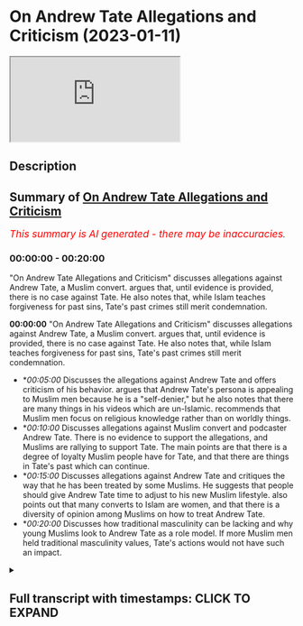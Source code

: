 # On Andrew Tate Allegations and Criticism (2023-01-11)

<iframe loading='lazy' src='https://www.youtube.com/embed/4i7BppErIMk'></iframe>

## Description



## Summary of [On Andrew Tate Allegations and Criticism](https://www.youtube.com/watch?v=4i7BppErIMk)


*<span style="color:red; font-size:125%">This summary is AI generated - there may be inaccuracies</span>. [](/)*

### <a onclick="modifyYTiframeseektime('0')">00:00:00</a> - <a onclick="modifyYTiframeseektime('1200')">00:20:00</a>

 "On Andrew Tate Allegations and Criticism" discusses allegations against Andrew Tate, a Muslim convert. argues that, until evidence is provided, there is no case against Tate. He also notes that, while Islam teaches forgiveness for past sins, Tate's past crimes still merit condemnation.

**<a onclick="modifyYTiframeseektime('0')">00:00:00</a>**  "On Andrew Tate Allegations and Criticism" discusses allegations against Andrew Tate, a Muslim convert. argues that, until evidence is provided, there is no case against Tate. He also notes that, while Islam teaches forgiveness for past sins, Tate's past crimes still merit condemnation.
* **<a onclick="modifyYTiframeseektime('300')">00:05:00</a>* Discusses the allegations against Andrew Tate and offers criticism of his behavior. argues that Andrew Tate's persona is appealing to Muslim men because he is a "self-denier," but he also notes that there are many things in his videos which are un-Islamic. recommends that Muslim men focus on religious knowledge rather than on worldly things.
* **<a onclick="modifyYTiframeseektime('600')">00:10:00</a>* Discusses allegations against Muslim convert and podcaster Andrew Tate. There is no evidence to support the allegations, and Muslims are rallying to support Tate. The main points are that there is a degree of loyalty Muslim people have for Tate, and that there are things in Tate's past which can continue.
* **<a onclick="modifyYTiframeseektime('900')">00:15:00</a>* Discusses allegations against Andrew Tate and critiques the way that he has been treated by some Muslims. He suggests that people should give Andrew Tate time to adjust to his new Muslim lifestyle. also points out that many converts to Islam are women, and that there is a diversity of opinion among Muslims on how to treat Andrew Tate.
* **<a onclick="modifyYTiframeseektime('1200')">00:20:00</a>* Discusses how traditional masculinity can be lacking and why young Muslims look to Andrew Tate as a role model. If more Muslim men held traditional masculinity values, Tate's actions would not have such an impact.

<details><summary><h2>Full transcript with timestamps: CLICK TO EXPAND</h2></summary>

<a onclick="modifyYTiframeseektime('1')">0:00:01</a> how are you guys doing I've actually  
<a onclick="modifyYTiframeseektime('4')">0:00:04</a> broken down  
<a onclick="modifyYTiframeseektime('5')">0:00:05</a> yes I've broken down and the technicians  
<a onclick="modifyYTiframeseektime('9')">0:00:09</a> are coming to fix this car but in the  
<a onclick="modifyYTiframeseektime('12')">0:00:12</a> meantime I'm gonna be speaking to you  
<a onclick="modifyYTiframeseektime('14')">0:00:14</a> guys about something very important an  
<a onclick="modifyYTiframeseektime('16')">0:00:16</a> allegation which is a very serious  
<a onclick="modifyYTiframeseektime('17')">0:00:17</a> allegation  
<a onclick="modifyYTiframeseektime('19')">0:00:19</a> and subsequent I don't know if it's  
<a onclick="modifyYTiframeseektime('21')">0:00:21</a> imprisonment I should call it or what  
<a onclick="modifyYTiframeseektime('24')">0:00:24</a> term I should use of Andrew Taylor  
<a onclick="modifyYTiframeseektime('26')">0:00:26</a> brother who obviously I've just done a  
<a onclick="modifyYTiframeseektime('28')">0:00:28</a> podcast with now the reason why I didn't  
<a onclick="modifyYTiframeseektime('30')">0:00:30</a> make a video in the first instance is  
<a onclick="modifyYTiframeseektime('32')">0:00:32</a> simply because the situation was ongoing  
<a onclick="modifyYTiframeseektime('34')">0:00:34</a> and sometimes when you make a public  
<a onclick="modifyYTiframeseektime('36')">0:00:36</a> statement in the first couple of weeks  
<a onclick="modifyYTiframeseektime('39')">0:00:39</a> even of an ongoing case it can compound  
<a onclick="modifyYTiframeseektime('43')">0:00:43</a> a problem  
<a onclick="modifyYTiframeseektime('45')">0:00:45</a> but the first thing I want to say is  
<a onclick="modifyYTiframeseektime('46')">0:00:46</a> that it's very clear that from our  
<a onclick="modifyYTiframeseektime('49')">0:00:49</a> perspective not just us Muslims but most  
<a onclick="modifyYTiframeseektime('52')">0:00:52</a> people in the world operate with what is  
<a onclick="modifyYTiframeseektime('55')">0:00:55</a> referred to as natural Justice that  
<a onclick="modifyYTiframeseektime('57')">0:00:57</a> someone is innocent until proven guilty  
<a onclick="modifyYTiframeseektime('59')">0:00:59</a> the problem told us a world which would  
<a onclick="modifyYTiframeseektime('62')">0:01:02</a> be if you don't operate on this very  
<a onclick="modifyYTiframeseektime('65')">0:01:05</a> Paradigm which is that everyone will  
<a onclick="modifyYTiframeseektime('66')">0:01:06</a> just claim the rights of everybody else  
<a onclick="modifyYTiframeseektime('68')">0:01:08</a> somebody would claim the wealth of  
<a onclick="modifyYTiframeseektime('70')">0:01:10</a> another someone will claim the lives of  
<a onclick="modifyYTiframeseektime('72')">0:01:12</a> another  
<a onclick="modifyYTiframeseektime('73')">0:01:13</a> he says  
<a onclick="modifyYTiframeseektime('77')">0:01:17</a> uh that the burden of proof is upon the  
<a onclick="modifyYTiframeseektime('80')">0:01:20</a> one that is making the claim so we just  
<a onclick="modifyYTiframeseektime('82')">0:01:22</a> simply ask if there's any situation  
<a onclick="modifyYTiframeseektime('85')">0:01:25</a> which is being alleged just like with  
<a onclick="modifyYTiframeseektime('88')">0:01:28</a> every other human being on the face of  
<a onclick="modifyYTiframeseektime('90')">0:01:30</a> the Earth we would like to see the  
<a onclick="modifyYTiframeseektime('92')">0:01:32</a> evidence this is something the Quran  
<a onclick="modifyYTiframeseektime('94')">0:01:34</a> repeatedly asked  
<a onclick="modifyYTiframeseektime('96')">0:01:36</a> bring your evidences if you're truthful  
<a onclick="modifyYTiframeseektime('99')">0:01:39</a> now the evidences have not really been  
<a onclick="modifyYTiframeseektime('103')">0:01:43</a> provided for such a serious and  
<a onclick="modifyYTiframeseektime('105')">0:01:45</a> egregious crime of human trafficking  
<a onclick="modifyYTiframeseektime('108')">0:01:48</a> it's a very serious crime and we we  
<a onclick="modifyYTiframeseektime('111')">0:01:51</a> stand in a wholehearted opposition to  
<a onclick="modifyYTiframeseektime('114')">0:01:54</a> such a thing and this must be clear  
<a onclick="modifyYTiframeseektime('116')">0:01:56</a> human trafficking is a modern form of  
<a onclick="modifyYTiframeseektime('120')">0:02:00</a> slavery in fact there's something called  
<a onclick="modifyYTiframeseektime('122')">0:02:02</a> the slavery Act the slavery Act of the  
<a onclick="modifyYTiframeseektime('124')">0:02:04</a> United Kingdom which attempts to track  
<a onclick="modifyYTiframeseektime('127')">0:02:07</a> or to document the amount of human  
<a onclick="modifyYTiframeseektime('129')">0:02:09</a> trafficking that's happening  
<a onclick="modifyYTiframeseektime('131')">0:02:11</a> and I I made a video some years ago and  
<a onclick="modifyYTiframeseektime('134')">0:02:14</a> don't ask me why or how or when  
<a onclick="modifyYTiframeseektime('137')">0:02:17</a> maybe when it's fine some years ago I  
<a onclick="modifyYTiframeseektime('138')">0:02:18</a> just mentioned but in Holland the red  
<a onclick="modifyYTiframeseektime('141')">0:02:21</a> light district or not inside the red  
<a onclick="modifyYTiframeseektime('142')">0:02:22</a> light district but it's around  
<a onclick="modifyYTiframeseektime('144')">0:02:24</a> peripheral areas  
<a onclick="modifyYTiframeseektime('145')">0:02:25</a> and basically a lot of the the argument  
<a onclick="modifyYTiframeseektime('149')">0:02:29</a> I was putting forward to people as to  
<a onclick="modifyYTiframeseektime('150')">0:02:30</a> why this is immoral even on the liberal  
<a onclick="modifyYTiframeseektime('152')">0:02:32</a> paradigm part of it was because of the  
<a onclick="modifyYTiframeseektime('156')">0:02:36</a> abuse it facilitates for a lot of women  
<a onclick="modifyYTiframeseektime('159')">0:02:39</a> human trafficking is an abusive  
<a onclick="modifyYTiframeseektime('162')">0:02:42</a> situation a horrible one it's completely  
<a onclick="modifyYTiframeseektime('165')">0:02:45</a> unislamic but of course if someone's  
<a onclick="modifyYTiframeseektime('167')">0:02:47</a> going to be accused of something like  
<a onclick="modifyYTiframeseektime('169')">0:02:49</a> that my question is please provide the  
<a onclick="modifyYTiframeseektime('172')">0:02:52</a> evidence or my statement is that  
<a onclick="modifyYTiframeseektime('175')">0:02:55</a> if there is no evidence there is no case  
<a onclick="modifyYTiframeseektime('178')">0:02:58</a> having said that I'll be honest with you  
<a onclick="modifyYTiframeseektime('180')">0:03:00</a> we as Muslims from a theological  
<a onclick="modifyYTiframeseektime('182')">0:03:02</a> perspective believe that if someone  
<a onclick="modifyYTiframeseektime('184')">0:03:04</a> becomes a Muslim that whatever they've  
<a onclick="modifyYTiframeseektime('186')">0:03:06</a> done in the past whether it is murder or  
<a onclick="modifyYTiframeseektime('188')">0:03:08</a> shook which we believe is a higher form  
<a onclick="modifyYTiframeseektime('190')">0:03:10</a> of  
<a onclick="modifyYTiframeseektime('191')">0:03:11</a> uh moral  
<a onclick="modifyYTiframeseektime('193')">0:03:13</a> uh decadence or moral aberration  
<a onclick="modifyYTiframeseektime('197')">0:03:17</a> Is Forgiven anyway now I'm not saying  
<a onclick="modifyYTiframeseektime('199')">0:03:19</a> that therefore he's absorbed from  
<a onclick="modifyYTiframeseektime('201')">0:03:21</a> anything or therefore people or victims  
<a onclick="modifyYTiframeseektime('203')">0:03:23</a> potential victims or anything like that  
<a onclick="modifyYTiframeseektime('206')">0:03:26</a> that we're going to minimize pain of any  
<a onclick="modifyYTiframeseektime('209')">0:03:29</a> no because that's another issue in fact  
<a onclick="modifyYTiframeseektime('211')">0:03:31</a> Islam says although you come into Islam  
<a onclick="modifyYTiframeseektime('215')">0:03:35</a> uh it's not a get out of jail free card  
<a onclick="modifyYTiframeseektime('218')">0:03:38</a> from for example if you had taken from  
<a onclick="modifyYTiframeseektime('221')">0:03:41</a> the rights of the creation now we're not  
<a onclick="modifyYTiframeseektime('225')">0:03:45</a> saying that he has or hasn't the life  
<a onclick="modifyYTiframeseektime('227')">0:03:47</a> that he was obviously living before was  
<a onclick="modifyYTiframeseektime('229')">0:03:49</a> an unislamic Life by his own admission  
<a onclick="modifyYTiframeseektime('232')">0:03:52</a> he referred to himself as an atheist in  
<a onclick="modifyYTiframeseektime('234')">0:03:54</a> the past we've seen this and also the  
<a onclick="modifyYTiframeseektime('237')">0:03:57</a> fact he he said with his own words  
<a onclick="modifyYTiframeseektime('239')">0:03:59</a> Andrew takes him that he was living a  
<a onclick="modifyYTiframeseektime('241')">0:04:01</a> semi-headedness uh hedonistic lifestyle  
<a onclick="modifyYTiframeseektime('244')">0:04:04</a> so obviously all of that stuff is on  
<a onclick="modifyYTiframeseektime('247')">0:04:07</a> Islamic  
<a onclick="modifyYTiframeseektime('249')">0:04:09</a> um it's it's his biggest belief  
<a onclick="modifyYTiframeseektime('251')">0:04:11</a> sometimes that we have to kind of  
<a onclick="modifyYTiframeseektime('252')">0:04:12</a> mention that now there are some things  
<a onclick="modifyYTiframeseektime('254')">0:04:14</a> words of disbelief and so on that have  
<a onclick="modifyYTiframeseektime('256')">0:04:16</a> come out after his  
<a onclick="modifyYTiframeseektime('258')">0:04:18</a> um you know  
<a onclick="modifyYTiframeseektime('259')">0:04:19</a> uh conversion after the podcast that  
<a onclick="modifyYTiframeseektime('261')">0:04:21</a> we've done so people think that so I've  
<a onclick="modifyYTiframeseektime('263')">0:04:23</a> asked him about that and he said that  
<a onclick="modifyYTiframeseektime('264')">0:04:24</a> those things have asked them personally  
<a onclick="modifyYTiframeseektime('266')">0:04:26</a> were recorded before and then released  
<a onclick="modifyYTiframeseektime('268')">0:04:28</a> afterwards now the despite  
<a onclick="modifyYTiframeseektime('270')">0:04:30</a> notwithstanding these points there are  
<a onclick="modifyYTiframeseektime('272')">0:04:32</a> some things which are still problematic  
<a onclick="modifyYTiframeseektime('274')">0:04:34</a> which have been coming out of as Twitter  
<a onclick="modifyYTiframeseektime('275')">0:04:35</a> feeds and stuff like that  
<a onclick="modifyYTiframeseektime('277')">0:04:37</a> but there is something called in Islam  
<a onclick="modifyYTiframeseektime('280')">0:04:40</a> which is that the excuse of ignorance  
<a onclick="modifyYTiframeseektime('281')">0:04:41</a> someone has just come into Islam you  
<a onclick="modifyYTiframeseektime('283')">0:04:43</a> have to excuse some of their even some  
<a onclick="modifyYTiframeseektime('286')">0:04:46</a> words of koffer or disbelief or whatever  
<a onclick="modifyYTiframeseektime('289')">0:04:49</a> because they are new to their fresh the  
<a onclick="modifyYTiframeseektime('292')">0:04:52</a> religion of Islam is just reading he was  
<a onclick="modifyYTiframeseektime('296')">0:04:56</a> going into the prison and just reading  
<a onclick="modifyYTiframeseektime('298')">0:04:58</a> the translation of the Quran or  
<a onclick="modifyYTiframeseektime('300')">0:05:00</a> something like that so just give the man  
<a onclick="modifyYTiframeseektime('302')">0:05:02</a> some uh time well I would say also in  
<a onclick="modifyYTiframeseektime('305')">0:05:05</a> addition to all of this guys is that to  
<a onclick="modifyYTiframeseektime('307')">0:05:07</a> be honest with you  
<a onclick="modifyYTiframeseektime('309')">0:05:09</a> yes uh  
<a onclick="modifyYTiframeseektime('311')">0:05:11</a> there are some things which in my in my  
<a onclick="modifyYTiframeseektime('315')">0:05:15</a> behavior and in Andrew takes Behavior  
<a onclick="modifyYTiframeseektime('317')">0:05:17</a> many other people's behavior  
<a onclick="modifyYTiframeseektime('319')">0:05:19</a> extroverts in general which we can  
<a onclick="modifyYTiframeseektime('322')">0:05:22</a> we can exhibit what can seemingly be  
<a onclick="modifyYTiframeseektime('324')">0:05:24</a> seen or could be yes arrogance I'm gonna  
<a onclick="modifyYTiframeseektime('328')">0:05:28</a> be very clear about that and I don't  
<a onclick="modifyYTiframeseektime('330')">0:05:30</a> absolved for answers you know I don't  
<a onclick="modifyYTiframeseektime('334')">0:05:34</a> absolve myself from this myself and  
<a onclick="modifyYTiframeseektime('336')">0:05:36</a> that's why I feel kind of uncomfortable  
<a onclick="modifyYTiframeseektime('338')">0:05:38</a> making this point because the thing is  
<a onclick="modifyYTiframeseektime('340')">0:05:40</a> some will say well look at it Andrew  
<a onclick="modifyYTiframeseektime('343')">0:05:43</a> Tate I mean why are you  
<a onclick="modifyYTiframeseektime('345')">0:05:45</a> why haven't you addressed the fact that  
<a onclick="modifyYTiframeseektime('348')">0:05:48</a> the man has got a pompous  
<a onclick="modifyYTiframeseektime('351')">0:05:51</a> self-aggrandizing self-congratulating  
<a onclick="modifyYTiframeseektime('353')">0:05:53</a> tone the reason why I don't speak about  
<a onclick="modifyYTiframeseektime('356')">0:05:56</a> humility to people like Andrew Tate is  
<a onclick="modifyYTiframeseektime('358')">0:05:58</a> because I myself need lessons in it you  
<a onclick="modifyYTiframeseektime('361')">0:06:01</a> know the Quran says  
<a onclick="modifyYTiframeseektime('363')">0:06:03</a> why do you say that which you do not do  
<a onclick="modifyYTiframeseektime('367')">0:06:07</a> okay I don't I can't give anybody a  
<a onclick="modifyYTiframeseektime('371')">0:06:11</a> lesson in something I don't have because  
<a onclick="modifyYTiframeseektime('373')">0:06:13</a> something or someone bereft of equality  
<a onclick="modifyYTiframeseektime('376')">0:06:16</a> cannot give it  
<a onclick="modifyYTiframeseektime('378')">0:06:18</a> all I can do or faculty the the famous  
<a onclick="modifyYTiframeseektime('382')">0:06:22</a> Arabic saying all I can do is point  
<a onclick="modifyYTiframeseektime('385')">0:06:25</a> people to some verses and say listen I'm  
<a onclick="modifyYTiframeseektime('387')">0:06:27</a> still I'm still working on this stuff  
<a onclick="modifyYTiframeseektime('388')">0:06:28</a> myself does Andrew Taylor Muhammad other  
<a onclick="modifyYTiframeseektime('391')">0:06:31</a> people exhibit Islamic humility I don't  
<a onclick="modifyYTiframeseektime('395')">0:06:35</a> think so at all and of course that is  
<a onclick="modifyYTiframeseektime('396')">0:06:36</a> something from Muhammad and Andrew Tay  
<a onclick="modifyYTiframeseektime('398')">0:06:38</a> and other exhibitionists extroverted  
<a onclick="modifyYTiframeseektime('401')">0:06:41</a> individuals who if we yeah I mean even  
<a onclick="modifyYTiframeseektime('404')">0:06:44</a> even you could say have narcissistic  
<a onclick="modifyYTiframeseektime('407')">0:06:47</a> traits or of course narcissism is a  
<a onclick="modifyYTiframeseektime('412')">0:06:52</a> problematic notion I was reading a book  
<a onclick="modifyYTiframeseektime('414')">0:06:54</a> recently actually called The Narcissist  
<a onclick="modifyYTiframeseektime('416')">0:06:56</a> test I like the way the author  
<a onclick="modifyYTiframeseektime('420')">0:07:00</a> um describes nothing as a sliding scale  
<a onclick="modifyYTiframeseektime('422')">0:07:02</a> of self-importance I think that was a  
<a onclick="modifyYTiframeseektime('424')">0:07:04</a> good way of putting it and certainly and  
<a onclick="modifyYTiframeseektime('426')">0:07:06</a> and he basically makes the argument that  
<a onclick="modifyYTiframeseektime('427')">0:07:07</a> you can't be completely cause uh the  
<a onclick="modifyYTiframeseektime('430')">0:07:10</a> opposite of a narcissist and echoist he  
<a onclick="modifyYTiframeseektime('432')">0:07:12</a> said if you're an echoist you're going  
<a onclick="modifyYTiframeseektime('433')">0:07:13</a> to be a self-denier so there is a middle  
<a onclick="modifyYTiframeseektime('435')">0:07:15</a> ground once again a virtue to be found  
<a onclick="modifyYTiframeseektime('437')">0:07:17</a> between being a so-called echoist and a  
<a onclick="modifyYTiframeseektime('440')">0:07:20</a> narcissist a happy medium and middle  
<a onclick="modifyYTiframeseektime('443')">0:07:23</a> ground a virtuous middle and that isn't  
<a onclick="modifyYTiframeseektime('447')">0:07:27</a> found in let's say Muhammad hijab or  
<a onclick="modifyYTiframeseektime('449')">0:07:29</a> Andrew and other people and that's not  
<a onclick="modifyYTiframeseektime('451')">0:07:31</a> where you're meant to look for virtue  
<a onclick="modifyYTiframeseektime('453')">0:07:33</a> anyway you're meant to look for virtue  
<a onclick="modifyYTiframeseektime('454')">0:07:34</a> from the prophets we have  
<a onclick="modifyYTiframeseektime('458')">0:07:38</a> 6236 verses of the Quran we have so much  
<a onclick="modifyYTiframeseektime('462')">0:07:42</a> narrations of the Prophet Muhammad  
<a onclick="modifyYTiframeseektime('464')">0:07:44</a> the the character or the museeba or the  
<a onclick="modifyYTiframeseektime('467')">0:07:47</a> Calamity that befalls the Muslim people  
<a onclick="modifyYTiframeseektime('470')">0:07:50</a> today is that because this is a lacking  
<a onclick="modifyYTiframeseektime('473')">0:07:53</a> of I'll be honest with you uh kind of  
<a onclick="modifyYTiframeseektime('476')">0:07:56</a> masculine energy if you want to put it  
<a onclick="modifyYTiframeseektime('479')">0:07:59</a> like that from the religious clergy who  
<a onclick="modifyYTiframeseektime('482')">0:08:02</a> have been  
<a onclick="modifyYTiframeseektime('483')">0:08:03</a> you know I don't I don't want to use any  
<a onclick="modifyYTiframeseektime('486')">0:08:06</a> but who who because there's no actual  
<a onclick="modifyYTiframeseektime('489')">0:08:09</a> defense or defensive Jihad or you're  
<a onclick="modifyYTiframeseektime('491')">0:08:11</a> fighting or conquering or any of these  
<a onclick="modifyYTiframeseektime('493')">0:08:13</a> things or uh going on that men have  
<a onclick="modifyYTiframeseektime('497')">0:08:17</a> reduced in their ability to exhibit  
<a onclick="modifyYTiframeseektime('500')">0:08:20</a> certain characteristics so someone like  
<a onclick="modifyYTiframeseektime('503')">0:08:23</a> Andrew Tate is going to attract young  
<a onclick="modifyYTiframeseektime('506')">0:08:26</a> men that's why he has such a great  
<a onclick="modifyYTiframeseektime('508')">0:08:28</a> following within Muslim men because  
<a onclick="modifyYTiframeseektime('511')">0:08:31</a> unfortunately religious in the religious  
<a onclick="modifyYTiframeseektime('513')">0:08:33</a> clergy and some especially in the  
<a onclick="modifyYTiframeseektime('516')">0:08:36</a> English-speaking World religious people  
<a onclick="modifyYTiframeseektime('518')">0:08:38</a> they don't exhibit that level of uh if  
<a onclick="modifyYTiframeseektime('521')">0:08:41</a> you want to call it that traditional  
<a onclick="modifyYTiframeseektime('523')">0:08:43</a> masculinity or whatever it may be  
<a onclick="modifyYTiframeseektime('525')">0:08:45</a> so he's appealing to them but it doesn't  
<a onclick="modifyYTiframeseektime('527')">0:08:47</a> mean that that's a perfect model of  
<a onclick="modifyYTiframeseektime('530')">0:08:50</a> course it's not it's far from quite  
<a onclick="modifyYTiframeseektime('532')">0:08:52</a> frankly and as I've said there's many  
<a onclick="modifyYTiframeseektime('534')">0:08:54</a> things he said and done videos that he  
<a onclick="modifyYTiframeseektime('536')">0:08:56</a> has which are unislamic to watch and I'm  
<a onclick="modifyYTiframeseektime('538')">0:08:58</a> saying this very clearly to young people  
<a onclick="modifyYTiframeseektime('540')">0:09:00</a> filled with promiscuity filled with  
<a onclick="modifyYTiframeseektime('543')">0:09:03</a> wrong Notions like one wrong notion I  
<a onclick="modifyYTiframeseektime('546')">0:09:06</a> would say and hopefully he has changed  
<a onclick="modifyYTiframeseektime('548')">0:09:08</a> it and if not there's time for him to do  
<a onclick="modifyYTiframeseektime('550')">0:09:10</a> so  
<a onclick="modifyYTiframeseektime('551')">0:09:11</a> is the importance and rotate in the past  
<a onclick="modifyYTiframeseektime('554')">0:09:14</a> has placed on Military capability or the  
<a onclick="modifyYTiframeseektime('557')">0:09:17</a> monetary capability of a man  
<a onclick="modifyYTiframeseektime('560')">0:09:20</a> um in my view this is a misguided notion  
<a onclick="modifyYTiframeseektime('563')">0:09:23</a> because  
<a onclick="modifyYTiframeseektime('564')">0:09:24</a> and I thought this was the RAC guy yeah  
<a onclick="modifyYTiframeseektime('568')">0:09:28</a> because actually  
<a onclick="modifyYTiframeseektime('570')">0:09:30</a> you know uh because actually the Quran  
<a onclick="modifyYTiframeseektime('573')">0:09:33</a> there is clearly states that the people  
<a onclick="modifyYTiframeseektime('575')">0:09:35</a> who are raised and ranked the high value  
<a onclick="modifyYTiframeseektime('577')">0:09:37</a> people if you like both men and women  
<a onclick="modifyYTiframeseektime('579')">0:09:39</a> I'm not saying that to try and be woke  
<a onclick="modifyYTiframeseektime('581')">0:09:41</a> or left-wing because I'm far from any of  
<a onclick="modifyYTiframeseektime('583')">0:09:43</a> that stuff  
<a onclick="modifyYTiframeseektime('585')">0:09:45</a> but is an increase in knowledge and  
<a onclick="modifyYTiframeseektime('588')">0:09:48</a> Faith Allah says  
<a onclick="modifyYTiframeseektime('592')">0:09:52</a> that Allah raises in rank amongst you  
<a onclick="modifyYTiframeseektime('595')">0:09:55</a> those who have higher faith and higher  
<a onclick="modifyYTiframeseektime('597')">0:09:57</a> knowledge  
<a onclick="modifyYTiframeseektime('598')">0:09:58</a> and obviously the most important  
<a onclick="modifyYTiframeseektime('599')">0:09:59</a> knowledge is religious knowledge the  
<a onclick="modifyYTiframeseektime('601')">0:10:01</a> promise  
<a onclick="modifyYTiframeseektime('604')">0:10:04</a> whoever Allah wants good for that he  
<a onclick="modifyYTiframeseektime('606')">0:10:06</a> gives them  
<a onclick="modifyYTiframeseektime('607')">0:10:07</a> understanding of the religion but that  
<a onclick="modifyYTiframeseektime('610')">0:10:10</a> doesn't just it's not just specified to  
<a onclick="modifyYTiframeseektime('612')">0:10:12</a> religion because  
<a onclick="modifyYTiframeseektime('614')">0:10:14</a> every morning and evening saying Allah  
<a onclick="modifyYTiframeseektime('622')">0:10:22</a> I seek from you a goodly provision  
<a onclick="modifyYTiframeseektime('630')">0:10:30</a> a useful knowledge so knowledge is and  
<a onclick="modifyYTiframeseektime('633')">0:10:33</a> if you look in the history of the world  
<a onclick="modifyYTiframeseektime('635')">0:10:35</a> you'll find that the most influential  
<a onclick="modifyYTiframeseektime('637')">0:10:37</a> people okay of course influence itself  
<a onclick="modifyYTiframeseektime('640')">0:10:40</a> is a concept which must be unpacked and  
<a onclick="modifyYTiframeseektime('641')">0:10:41</a> spoken about there's different  
<a onclick="modifyYTiframeseektime('643')">0:10:43</a> definitions and different  
<a onclick="modifyYTiframeseektime('645')">0:10:45</a> uh conceptions of it but just for the  
<a onclick="modifyYTiframeseektime('648')">0:10:48</a> sake of Simplicity and brevity  
<a onclick="modifyYTiframeseektime('650')">0:10:50</a> I'll say that if you look at some lists  
<a onclick="modifyYTiframeseektime('653')">0:10:53</a> that have been you know put in place by  
<a onclick="modifyYTiframeseektime('656')">0:10:56</a> some individuals like Pantheon or  
<a onclick="modifyYTiframeseektime('657')">0:10:57</a> whether even though a lot of them are  
<a onclick="modifyYTiframeseektime('659')">0:10:59</a> eurocentric Western Pro Western Centric  
<a onclick="modifyYTiframeseektime('661')">0:11:01</a> some of them are not I mean some of  
<a onclick="modifyYTiframeseektime('663')">0:11:03</a> these lists have the problem as a top of  
<a onclick="modifyYTiframeseektime('665')">0:11:05</a> them you'll find that the most  
<a onclick="modifyYTiframeseektime('667')">0:11:07</a> influential people in human history have  
<a onclick="modifyYTiframeseektime('669')">0:11:09</a> been either thinkers or political actors  
<a onclick="modifyYTiframeseektime('672')">0:11:12</a> why because they've had the most  
<a onclick="modifyYTiframeseektime('674')">0:11:14</a> demographic uh or the most um  
<a onclick="modifyYTiframeseektime('678')">0:11:18</a> demographic or you know changing effect  
<a onclick="modifyYTiframeseektime('681')">0:11:21</a> on on demography on sociology on  
<a onclick="modifyYTiframeseektime('684')">0:11:24</a> politics uh on culture  
<a onclick="modifyYTiframeseektime('688')">0:11:28</a> what made him the most influential man  
<a onclick="modifyYTiframeseektime('691')">0:11:31</a> in human history with the majority of  
<a onclick="modifyYTiframeseektime('693')">0:11:33</a> these lesbian accumulated even by  
<a onclick="modifyYTiframeseektime('695')">0:11:35</a> non-muslims agreeing to such uh a thing  
<a onclick="modifyYTiframeseektime('698')">0:11:38</a> is that he was able to change all these  
<a onclick="modifyYTiframeseektime('701')">0:11:41</a> different spheres of influence  
<a onclick="modifyYTiframeseektime('703')">0:11:43</a> uh the religious sociological or the  
<a onclick="modifyYTiframeseektime('706')">0:11:46</a> social or the political and the  
<a onclick="modifyYTiframeseektime('708')">0:11:48</a> geopolitical and so on and so forth  
<a onclick="modifyYTiframeseektime('712')">0:11:52</a> it's it was Revolution in every sphere  
<a onclick="modifyYTiframeseektime('714')">0:11:54</a> ideas have a this is an uncontroversial  
<a onclick="modifyYTiframeseektime('718')">0:11:58</a> statement ideas  
<a onclick="modifyYTiframeseektime('720')">0:12:00</a> have a more lasting  
<a onclick="modifyYTiframeseektime('724')">0:12:04</a> effect or more influential impact than  
<a onclick="modifyYTiframeseektime('729')">0:12:09</a> money unless of course money is geared  
<a onclick="modifyYTiframeseektime('731')">0:12:11</a> for the formulation of ideas or the  
<a onclick="modifyYTiframeseektime('734')">0:12:14</a> production of knowledge or or of course  
<a onclick="modifyYTiframeseektime('738')">0:12:18</a> for military reasons that we've seen  
<a onclick="modifyYTiframeseektime('741')">0:12:21</a> that you'd have to really compete  
<a onclick="modifyYTiframeseektime('743')">0:12:23</a> heavily with money the money that would  
<a onclick="modifyYTiframeseektime('745')">0:12:25</a> be required in order to compete with the  
<a onclick="modifyYTiframeseektime('747')">0:12:27</a> global hegemony now which is the United  
<a onclick="modifyYTiframeseektime('748')">0:12:28</a> States of America for example in  
<a onclick="modifyYTiframeseektime('750')">0:12:30</a> military would not be the kind of money  
<a onclick="modifyYTiframeseektime('752')">0:12:32</a> that only one person can can accumulate  
<a onclick="modifyYTiframeseektime('756')">0:12:36</a> so what I'm saying is that this these  
<a onclick="modifyYTiframeseektime('759')">0:12:39</a> Notions need to be re-evaluated however  
<a onclick="modifyYTiframeseektime('760')">0:12:40</a> having said that so there's two or three  
<a onclick="modifyYTiframeseektime('762')">0:12:42</a> things I want to say in this video guys  
<a onclick="modifyYTiframeseektime('764')">0:12:44</a> number one  
<a onclick="modifyYTiframeseektime('765')">0:12:45</a> in relation to Andrew Tate and the  
<a onclick="modifyYTiframeseektime('767')">0:12:47</a> allegations there just simply isn't any  
<a onclick="modifyYTiframeseektime('769')">0:12:49</a> evidence and and unfortunately  
<a onclick="modifyYTiframeseektime('772')">0:12:52</a> um people are jumping on the bandwagon  
<a onclick="modifyYTiframeseektime('774')">0:12:54</a> about bandwagon and they're saying  
<a onclick="modifyYTiframeseektime('777')">0:12:57</a> things that  
<a onclick="modifyYTiframeseektime('778')">0:12:58</a> is just pushing  
<a onclick="modifyYTiframeseektime('780')">0:13:00</a> the Islamic boundaries especially from  
<a onclick="modifyYTiframeseektime('782')">0:13:02</a> our communities you cannot  
<a onclick="modifyYTiframeseektime('784')">0:13:04</a> celebrate the uh the imprisonment of a  
<a onclick="modifyYTiframeseektime('787')">0:13:07</a> brother a Muslim brother who you're  
<a onclick="modifyYTiframeseektime('789')">0:13:09</a> meant to love who in Islam Allah and the  
<a onclick="modifyYTiframeseektime('792')">0:13:12</a> prophet saws advise us or command us  
<a onclick="modifyYTiframeseektime('795')">0:13:15</a> even to love follow brothers and there's  
<a onclick="modifyYTiframeseektime('799')">0:13:19</a> a there's a commodity there's a there's  
<a onclick="modifyYTiframeseektime('801')">0:13:21</a> a there is a Brotherhood there is a  
<a onclick="modifyYTiframeseektime('804')">0:13:24</a> family this is all a family Islamic  
<a onclick="modifyYTiframeseektime('805')">0:13:25</a> family the ummah seeing another person  
<a onclick="modifyYTiframeseektime('809')">0:13:29</a> being punished to go and put in prison  
<a onclick="modifyYTiframeseektime('811')">0:13:31</a> this says something about one's own face  
<a onclick="modifyYTiframeseektime('813')">0:13:33</a> I don't how can you like that kind of  
<a onclick="modifyYTiframeseektime('815')">0:13:35</a> thing as a Muslim how can you want that  
<a onclick="modifyYTiframeseektime('819')">0:13:39</a> kind of thing for a newly practiced  
<a onclick="modifyYTiframeseektime('821')">0:13:41</a> Muslim do not feel sympathy or do not  
<a onclick="modifyYTiframeseektime('823')">0:13:43</a> feel some level of sadness seeing the  
<a onclick="modifyYTiframeseektime('825')">0:13:45</a> brother go into the prison with a Quran  
<a onclick="modifyYTiframeseektime('828')">0:13:48</a> in his hand in the English language  
<a onclick="modifyYTiframeseektime('830')">0:13:50</a> trying his best to learn even before he  
<a onclick="modifyYTiframeseektime('832')">0:13:52</a> was asking some questions and he you can  
<a onclick="modifyYTiframeseektime('835')">0:13:55</a> see his genuine authentic I sat with him  
<a onclick="modifyYTiframeseektime('837')">0:13:57</a> we sat with him after the podcast and he  
<a onclick="modifyYTiframeseektime('840')">0:14:00</a> seemed  
<a onclick="modifyYTiframeseektime('841')">0:14:01</a> he seemed very authentic I have to say  
<a onclick="modifyYTiframeseektime('845')">0:14:05</a> to you so I am not happy with what's  
<a onclick="modifyYTiframeseektime('848')">0:14:08</a> happened why because he's our brother  
<a onclick="modifyYTiframeseektime('850')">0:14:10</a> he's in our family he's our family now  
<a onclick="modifyYTiframeseektime('851')">0:14:11</a> there's a there's a degree of loyalty  
<a onclick="modifyYTiframeseektime('853')">0:14:13</a> that I have for all the Muslim people  
<a onclick="modifyYTiframeseektime('855')">0:14:15</a> including but not limited to Andrew take  
<a onclick="modifyYTiframeseektime('859')">0:14:19</a> so long as you are not a monarchic and  
<a onclick="modifyYTiframeseektime('862')">0:14:22</a> not a hypocrite and not someone who's  
<a onclick="modifyYTiframeseektime('864')">0:14:24</a> treacherous to our community then we  
<a onclick="modifyYTiframeseektime('866')">0:14:26</a> have to be loyal to you  
<a onclick="modifyYTiframeseektime('867')">0:14:27</a> that's the first thing the second thing  
<a onclick="modifyYTiframeseektime('869')">0:14:29</a> is  
<a onclick="modifyYTiframeseektime('870')">0:14:30</a> the second thing is of course there's  
<a onclick="modifyYTiframeseektime('872')">0:14:32</a> some things in the Andrew tape product  
<a onclick="modifyYTiframeseektime('875')">0:14:35</a> or brand or whatever you want to call it  
<a onclick="modifyYTiframeseektime('876')">0:14:36</a> which are and or have been historically  
<a onclick="modifyYTiframeseektime('879')">0:14:39</a> honestly can continue to be but the man  
<a onclick="modifyYTiframeseektime('881')">0:14:41</a> is a new Muslim and it's always been the  
<a onclick="modifyYTiframeseektime('883')">0:14:43</a> case in Islam where we make provision  
<a onclick="modifyYTiframeseektime('885')">0:14:45</a> kind of for new Muslims or Yani we give  
<a onclick="modifyYTiframeseektime('888')">0:14:48</a> them a chance and these captain man is  
<a onclick="modifyYTiframeseektime('890')">0:14:50</a> coming from a very strong kind of  
<a onclick="modifyYTiframeseektime('891')">0:14:51</a> jahiliyah like he's coming from a  
<a onclick="modifyYTiframeseektime('894')">0:14:54</a> situation where he's really had a lot of  
<a onclick="modifyYTiframeseektime('897')">0:14:57</a> Temptations in the Dunya in the world  
<a onclick="modifyYTiframeseektime('900')">0:15:00</a> and so you've got to give them a little  
<a onclick="modifyYTiframeseektime('901')">0:15:01</a> bit more time so my what I want to say  
<a onclick="modifyYTiframeseektime('904')">0:15:04</a> to the people here is  
<a onclick="modifyYTiframeseektime('905')">0:15:05</a> I have personally been inundated with  
<a onclick="modifyYTiframeseektime('908')">0:15:08</a> messages and videos and all kinds of  
<a onclick="modifyYTiframeseektime('910')">0:15:10</a> things of people embracing Islam because  
<a onclick="modifyYTiframeseektime('912')">0:15:12</a> of this guy because he became Muslim  
<a onclick="modifyYTiframeseektime('916')">0:15:16</a> Islam  
<a onclick="modifyYTiframeseektime('917')">0:15:17</a> even people may not notice they there  
<a onclick="modifyYTiframeseektime('919')">0:15:19</a> was a category of recipient of zakat  
<a onclick="modifyYTiframeseektime('922')">0:15:22</a> which is the pillar of Islam meant for  
<a onclick="modifyYTiframeseektime('924')">0:15:24</a> people who are sympathetic to Islam  
<a onclick="modifyYTiframeseektime('926')">0:15:26</a> which are called them  
<a onclick="modifyYTiframeseektime('928')">0:15:28</a> you see uh the fact that people who are  
<a onclick="modifyYTiframeseektime('933')">0:15:33</a> influential and he is influential I'm  
<a onclick="modifyYTiframeseektime('935')">0:15:35</a> not talking about his his influential  
<a onclick="modifyYTiframeseektime('937')">0:15:37</a> even from um  
<a onclick="modifyYTiframeseektime('939')">0:15:39</a> uh I would even say a cultural  
<a onclick="modifyYTiframeseektime('942')">0:15:42</a> perspective yes from a discourse  
<a onclick="modifyYTiframeseektime('944')">0:15:44</a> perspective someone like Andrew Tate  
<a onclick="modifyYTiframeseektime('946')">0:15:46</a> extremely influential especially to  
<a onclick="modifyYTiframeseektime('948')">0:15:48</a> young people coming into the religion of  
<a onclick="modifyYTiframeseektime('950')">0:15:50</a> Islam is something we should want to  
<a onclick="modifyYTiframeseektime('952')">0:15:52</a> preserve and the some the fact that some  
<a onclick="modifyYTiframeseektime('955')">0:15:55</a> of us don't want to preserve that or are  
<a onclick="modifyYTiframeseektime('957')">0:15:57</a> angry or with him or resent him or want  
<a onclick="modifyYTiframeseektime('960')">0:16:00</a> to see him in pain or something like  
<a onclick="modifyYTiframeseektime('961')">0:16:01</a> that may indicate that our allegiances  
<a onclick="modifyYTiframeseektime('964')">0:16:04</a> are not in the right place  
<a onclick="modifyYTiframeseektime('966')">0:16:06</a> and someone will say well Muhammad  
<a onclick="modifyYTiframeseektime('968')">0:16:08</a> you're being very gender biased if this  
<a onclick="modifyYTiframeseektime('970')">0:16:10</a> was a woman uh then you wouldn't have  
<a onclick="modifyYTiframeseektime('972')">0:16:12</a> the same attitude if this was a woman  
<a onclick="modifyYTiframeseektime('974')">0:16:14</a> this and that and no I'm not and no  
<a onclick="modifyYTiframeseektime('976')">0:16:16</a> we're not for example Sinead O'Connor  
<a onclick="modifyYTiframeseektime('978')">0:16:18</a> she became a Muslim and she lived a very  
<a onclick="modifyYTiframeseektime('981')">0:16:21</a> unislamic life before and she was  
<a onclick="modifyYTiframeseektime('983')">0:16:23</a> celebrated by the entire Muslim  
<a onclick="modifyYTiframeseektime('985')">0:16:25</a> Community none of her previous sins in  
<a onclick="modifyYTiframeseektime('988')">0:16:28</a> fact I I challenge anyone to bring even  
<a onclick="modifyYTiframeseektime('992')">0:16:32</a> forth some level  
<a onclick="modifyYTiframeseektime('994')">0:16:34</a> of criticism of senado  
<a onclick="modifyYTiframeseektime('997')">0:16:37</a> about her previous misgivings and sins  
<a onclick="modifyYTiframeseektime('1000')">0:16:40</a> that rivaled that of Andrew take that  
<a onclick="modifyYTiframeseektime('1004')">0:16:44</a> you won't find it at all and in fact I  
<a onclick="modifyYTiframeseektime('1006')">0:16:46</a> believe that this feminist influence uh  
<a onclick="modifyYTiframeseektime('1009')">0:16:49</a> individuals who are jumping up and down  
<a onclick="modifyYTiframeseektime('1011')">0:16:51</a> because they're triggered by Andrew tape  
<a onclick="modifyYTiframeseektime('1013')">0:16:53</a> for whatever four reasons some of them  
<a onclick="modifyYTiframeseektime('1015')">0:16:55</a> are justifiable and some of them are not  
<a onclick="modifyYTiframeseektime('1019')">0:16:59</a> you see they would not be able to they  
<a onclick="modifyYTiframeseektime('1022')">0:17:02</a> would be very upset yes at Muslim people  
<a onclick="modifyYTiframeseektime('1025')">0:17:05</a> doing the same kind of thing with  
<a onclick="modifyYTiframeseektime('1026')">0:17:06</a> someone like Sinead O'Connor who became  
<a onclick="modifyYTiframeseektime('1029')">0:17:09</a> a Muslim and who was welcomed within the  
<a onclick="modifyYTiframeseektime('1032')">0:17:12</a> community without almost any mention of  
<a onclick="modifyYTiframeseektime('1034')">0:17:14</a> her previous sins or misgiving so this  
<a onclick="modifyYTiframeseektime('1037')">0:17:17</a> idea of you're creating a fake gender  
<a onclick="modifyYTiframeseektime('1039')">0:17:19</a> narrative  
<a onclick="modifyYTiframeseektime('1040')">0:17:20</a> there is recent or contemporary examples  
<a onclick="modifyYTiframeseektime('1043')">0:17:23</a> of uh individuals who have become  
<a onclick="modifyYTiframeseektime('1046')">0:17:26</a> Muslims who are women  
<a onclick="modifyYTiframeseektime('1049')">0:17:29</a> who have not received the treatment that  
<a onclick="modifyYTiframeseektime('1051')">0:17:31</a> Andrew Tate has received and I do think  
<a onclick="modifyYTiframeseektime('1053')">0:17:33</a> that it's an intentional maligning and  
<a onclick="modifyYTiframeseektime('1056')">0:17:36</a> manipulation of the narrative which  
<a onclick="modifyYTiframeseektime('1058')">0:17:38</a> needs to be called out it says who who  
<a onclick="modifyYTiframeseektime('1060')">0:17:40</a> the the true people who have been gender  
<a onclick="modifyYTiframeseektime('1062')">0:17:42</a> biased in this situation have been those  
<a onclick="modifyYTiframeseektime('1064')">0:17:44</a> who have been triggered by Andrew Tay  
<a onclick="modifyYTiframeseektime('1066')">0:17:46</a> and we've already spoken uh about that  
<a onclick="modifyYTiframeseektime('1068')">0:17:48</a> so I I think that  
<a onclick="modifyYTiframeseektime('1071')">0:17:51</a> the lessons in summary therefore because  
<a onclick="modifyYTiframeseektime('1072')">0:17:52</a> I've spoken for quite some time I'll say  
<a onclick="modifyYTiframeseektime('1074')">0:17:54</a> the following number one in relation to  
<a onclick="modifyYTiframeseektime('1076')">0:17:56</a> the allegations there is actually no  
<a onclick="modifyYTiframeseektime('1078')">0:17:58</a> evidence so  
<a onclick="modifyYTiframeseektime('1079')">0:17:59</a> what am I what am I meant to do with  
<a onclick="modifyYTiframeseektime('1081')">0:18:01</a> this what are we meant to do you you  
<a onclick="modifyYTiframeseektime('1083')">0:18:03</a> have not provided any evidence you've  
<a onclick="modifyYTiframeseektime('1085')">0:18:05</a> just made a claim  
<a onclick="modifyYTiframeseektime('1088')">0:18:08</a> so what what I mean what are we meant to  
<a onclick="modifyYTiframeseektime('1090')">0:18:10</a> do with that number one number two  
<a onclick="modifyYTiframeseektime('1092')">0:18:12</a> uh yes there's some things in the Andrew  
<a onclick="modifyYTiframeseektime('1094')">0:18:14</a> tape brand which are totally in  
<a onclick="modifyYTiframeseektime('1096')">0:18:16</a> commensurate in attitude in speech and  
<a onclick="modifyYTiframeseektime('1099')">0:18:19</a> in Vice  
<a onclick="modifyYTiframeseektime('1101')">0:18:21</a> with the Islamic Narrative of course  
<a onclick="modifyYTiframeseektime('1104')">0:18:24</a> there is and you'd be a fool not to know  
<a onclick="modifyYTiframeseektime('1106')">0:18:26</a> that uh of course we're not telling you  
<a onclick="modifyYTiframeseektime('1108')">0:18:28</a> to go copy him or me or anybody else  
<a onclick="modifyYTiframeseektime('1114')">0:18:34</a> said  
<a onclick="modifyYTiframeseektime('1115')">0:18:35</a> that everybody  
<a onclick="modifyYTiframeseektime('1119')">0:18:39</a> you take something from them and you  
<a onclick="modifyYTiframeseektime('1121')">0:18:41</a> reject something from them except for  
<a onclick="modifyYTiframeseektime('1123')">0:18:43</a> the prophet Muhammad he pointed at the  
<a onclick="modifyYTiframeseektime('1125')">0:18:45</a> cover of the Prophet Muhammad  
<a onclick="modifyYTiframeseektime('1128')">0:18:48</a> what I'm saying to you therefore is  
<a onclick="modifyYTiframeseektime('1130')">0:18:50</a> don't look at Andrew Tay as a final  
<a onclick="modifyYTiframeseektime('1134')">0:18:54</a> finished article product uh role model  
<a onclick="modifyYTiframeseektime('1137')">0:18:57</a> of course he's not he's a new Muslim  
<a onclick="modifyYTiframeseektime('1139')">0:18:59</a> give him time to acclimatize to the  
<a onclick="modifyYTiframeseektime('1142')">0:19:02</a> environment  
<a onclick="modifyYTiframeseektime('1144')">0:19:04</a> and also I'd add to that those who are  
<a onclick="modifyYTiframeseektime('1148')">0:19:08</a> happy to see the man go into prison you  
<a onclick="modifyYTiframeseektime('1150')">0:19:10</a> might have something wrong with your  
<a onclick="modifyYTiframeseektime('1151')">0:19:11</a> Iman or there might be some  
<a onclick="modifyYTiframeseektime('1153')">0:19:13</a> trauma that you've gone through in life  
<a onclick="modifyYTiframeseektime('1155')">0:19:15</a> and to give you some which his kind of  
<a onclick="modifyYTiframeseektime('1159')">0:19:19</a> parlance and discourse disturbs you in  
<a onclick="modifyYTiframeseektime('1161')">0:19:21</a> which case you need to work on yourself  
<a onclick="modifyYTiframeseektime('1163')">0:19:23</a> a man or woman whoever you may be used  
<a onclick="modifyYTiframeseektime('1166')">0:19:26</a> to work on yourself because you know  
<a onclick="modifyYTiframeseektime('1168')">0:19:28</a> Sinead O'Connor or somebody else coming  
<a onclick="modifyYTiframeseektime('1171')">0:19:31</a> into Islam doesn't upset you as much  
<a onclick="modifyYTiframeseektime('1173')">0:19:33</a> there was a model who became a Muslim a  
<a onclick="modifyYTiframeseektime('1175')">0:19:35</a> French model recently  
<a onclick="modifyYTiframeseektime('1176')">0:19:36</a> you know no one's speaking badly about a  
<a onclick="modifyYTiframeseektime('1179')">0:19:39</a> very famous French model she's a woman  
<a onclick="modifyYTiframeseektime('1182')">0:19:42</a> many women in fact the majority of  
<a onclick="modifyYTiframeseektime('1184')">0:19:44</a> converts that come to some are women  
<a onclick="modifyYTiframeseektime('1185')">0:19:45</a> they're not got me treated in the way  
<a onclick="modifyYTiframeseektime('1188')">0:19:48</a> that to be honest this guy's treated  
<a onclick="modifyYTiframeseektime('1189')">0:19:49</a> some of them are come from very uh  
<a onclick="modifyYTiframeseektime('1192')">0:19:52</a> Yankee strong Germany backgrounds  
<a onclick="modifyYTiframeseektime('1195')">0:19:55</a> and finally I would say  
<a onclick="modifyYTiframeseektime('1198')">0:19:58</a> you know  
<a onclick="modifyYTiframeseektime('1199')">0:19:59</a> um  
<a onclick="modifyYTiframeseektime('1201')">0:20:01</a> what was the final point I want to make  
<a onclick="modifyYTiframeseektime('1202')">0:20:02</a> yeah the final part I wanted to make to  
<a onclick="modifyYTiframeseektime('1204')">0:20:04</a> you guys is  
<a onclick="modifyYTiframeseektime('1206')">0:20:06</a> um yes just follow the prophet Muhammad  
<a onclick="modifyYTiframeseektime('1208')">0:20:08</a> follow Islam because at the end of the  
<a onclick="modifyYTiframeseektime('1210')">0:20:10</a> day a lot of the reason why we're not  
<a onclick="modifyYTiframeseektime('1213')">0:20:13</a> getting yes we're not getting  
<a onclick="modifyYTiframeseektime('1216')">0:20:16</a> um why young people are going to someone  
<a onclick="modifyYTiframeseektime('1218')">0:20:18</a> like Andrew Tate is because there's a  
<a onclick="modifyYTiframeseektime('1221')">0:20:21</a> death  
<a onclick="modifyYTiframeseektime('1222')">0:20:22</a> in the masculine product in traditional  
<a onclick="modifyYTiframeseektime('1226')">0:20:26</a> masculinity there's a dearth in  
<a onclick="modifyYTiframeseektime('1228')">0:20:28</a> traditional masculinity that what is  
<a onclick="modifyYTiframeseektime('1230')">0:20:30</a> required is for people not just to show  
<a onclick="modifyYTiframeseektime('1233')">0:20:33</a> uh humility and compassion but also to  
<a onclick="modifyYTiframeseektime('1238')">0:20:38</a> show bravery and assertion and these  
<a onclick="modifyYTiframeseektime('1242')">0:20:42</a> kinds of things I Undertaker if Muslim  
<a onclick="modifyYTiframeseektime('1244')">0:20:44</a> men held that standard if there's a lot  
<a onclick="modifyYTiframeseektime('1247')">0:20:47</a> of Muslim men that did that then young  
<a onclick="modifyYTiframeseektime('1249')">0:20:49</a> Muslim men wouldn't be looking at  
<a onclick="modifyYTiframeseektime('1250')">0:20:50</a> andreate as a role model that replaces  
<a onclick="modifyYTiframeseektime('1253')">0:20:53</a> the Imam or the father that has got in  
<a onclick="modifyYTiframeseektime('1255')">0:20:55</a> the house that I can't fight and can't  
<a onclick="modifyYTiframeseektime('1257')">0:20:57</a> speak  
<a onclick="modifyYTiframeseektime('1258')">0:20:58</a> uh or can cannot you know make a point  
<a onclick="modifyYTiframeseektime('1262')">0:21:02</a> where properly because they haven't uh  
<a onclick="modifyYTiframeseektime('1263')">0:21:03</a> studied so these are the kinds of things  
<a onclick="modifyYTiframeseektime('1265')">0:21:05</a> I would uh say and hopefully  
<a onclick="modifyYTiframeseektime('1267')">0:21:07</a> hopefully he comes out of prison  
<a onclick="modifyYTiframeseektime('1269')">0:21:09</a> inshallah uh you know Allah gives him  
<a onclick="modifyYTiframeseektime('1272')">0:21:12</a> Victory and gives the Muslims Victory  
<a onclick="modifyYTiframeseektime('1275')">0:21:15</a> against these forces which are very uh  
<a onclick="modifyYTiframeseektime('1277')">0:21:17</a> negative forces or some other class okay  
</details>